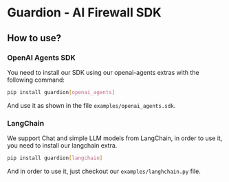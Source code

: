 # Guardion - AI Firewall SDK

## How to use?

### OpenAI Agents SDK

You need to install our SDK using our openai-agents extras with the following command:

```bash
pip install guardion[openai_agents]
```

And use it as shown in the file `examples/openai_agents.sdk`.

### LangChain

We support Chat and simple LLM models from LangChain, in order to use it, you need to install our langchain extra.

```bash
pip install guardion[langchain]
```

And in order to use it, just checkout our `examples/langhchain.py` file.
